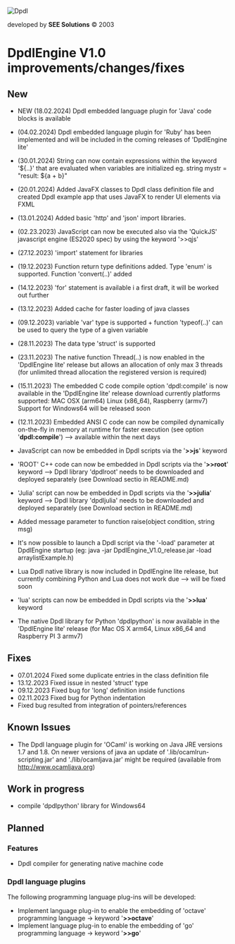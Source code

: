 
![Dpdl](https://www.dpdl.io/images/dpdl-io.png)

developed by
**SEE Solutions**
&copy; 2003

# DpdlEngine V1.0 improvements/changes/fixes

## New 

* NEW (18.02.2024) Dpdl embedded language plugin for 'Java' code blocks is available

* (04.02.2024) Dpdl embedded language plugin for 'Ruby' has been implemented and will be included in the coming releases of 'DpdlEngine lite'
* (30.01.2024) String can now contain expressions within the keyword '${..}' that are evaluated when variables are initialized eg. string mystr = "result: ${a + b}" 
* (20.01.2024) Added JavaFX classes to Dpdl class definition file and created Dpdl example app that uses JavaFX to render UI elements via FXML
* (13.01.2024) Added basic 'http' and 'json' import libraries.
* (02.23.2023) JavaScript can now be executed also via the 'QuickJS' javascript engine (ES2020 spec) by using the keyword '>>qjs'
* (27.12.2023) 'import' statement for libraries
* (19.12.2023) 	Function return type definitions added. Type 'enum' is supported. Function 'convert(..)' added
* (14.12.2023) 'for' statement is available i a first draft, it will be worked out further
* (13.12.2023) Added cache for faster loading of java classes
* (09.12.2023) variable 'var' type is supported + function 'typeof(..)' can be used to query the type of a given variable
* (28.11.2023) The data type 'struct' is supported
* (23.11.2023) The native function Thread(..) is now enabled in the 'DpdlEngine lite' release but allows an allocation of only max 3 threads (for unlimited thread allocation the registered version is required)
* (15.11.2023) The embedded C code compile option 'dpdl:compile' is now available in the 'DpdlEngine lite' release download
  currently platforms supported: MAC OSX (arm64) Linux (x86_64), Raspberry (armv7)
  Support for Windows64 will be released soon
* (12.11.2023) Embedded ANSI C code can now be compiled dynamically on-the-fly in memory at runtime for faster execution (see option '**dpdl:compile**') --> available within the next days
* JavaScript can now be embedded in Dpdl scripts via the '**>>js**' keyword
* 'ROOT' C++ code can now be embedded in Dpdl scripts via the '**>>root**' keyword --> Dpdl library 'dpdlroot' needs to be downloaded and deployed separately (see Download sectio in README.md)  
* 'Julia' script can now be embedded in Dpdl scripts via the '**>>julia**' keyword --> Dpdl library 'dpdljulia' needs to be downloaded and deployed separately (see Download section in README.md)
* Added message parameter to function raise(object condition, string msg)
* It's now possible to launch a Dpdl script via the '-load' parameter at DpdlEngine startup (eg: java -jar DpdlEngine_V1.0_release.jar -load arraylistExample.h)
* Lua Dpdl native library is now included in DpdlEngine lite release, but currently combining Python and Lua does not work due --> will be fixed soon
* 'lua' scripts can now be embedded in Dpdl scripts via the '**>>lua**' keyword
* The native Dpdl library for Python 'dpdlpython' is now available  in the 'DpdlEngine lite' release (for Mac OS X arm64, Linux x86_64 and Raspberry PI 3 armv7)


## Fixes

* 07.01.2024 Fixed some duplicate entries in the class definition file
* 13.12.2023 Fixed issue in nested 'struct' type
* 09.12.2023 Fixed bug for 'long' definition inside functions
* 02.11.2023 Fixed bug for Python indentation
* Fixed bug resulted from integration of pointers/references


## Known Issues

* The Dpdl language plugin for 'OCaml' is working on Java JRE versions 1.7 and 1.8. On newer versions of java an
update of '.lib/ocamlrun-scripting.jar' and './lib/ocamljava.jar' might be required (available from http://www.ocamljava.org)


## Work in progress

* compile 'dpdlpython' library for Windows64


## Planned

### Features

* Dpdl compiler for generating native machine code 



### Dpdl language plugins

The following programming language plug-ins will be developed:

* Implement language plug-in to enable the embedding of 'octave' programming language -> keyword '**>>octave**'
* Implement language plug-in to enable the embedding of 'go' programming language -> keyword '**>>go**'

